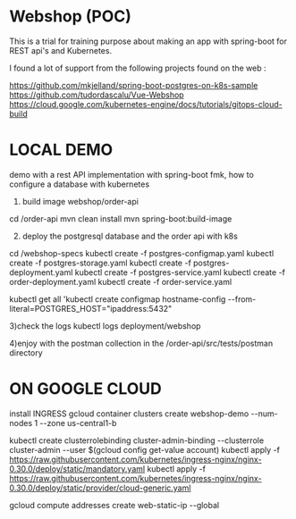 # Webshop (POC)      
This is a trial for training purpose about making an app with spring-boot for REST api's and Kubernetes.

I found a lot of support from the following projects found on the web :

https://github.com/mkjelland/spring-boot-postgres-on-k8s-sample
https://github.com/tudordascalu/Vue-Webshop
https://cloud.google.com/kubernetes-engine/docs/tutorials/gitops-cloud-build


# LOCAL DEMO
demo with a rest API implementation with spring-boot fmk, how to configure a database with kubernetes

1) build image webshop/order-api
 
cd /order-api
mvn clean install
mvn spring-boot:build-image

2) deploy the postgresql database and the order api with k8s

cd /webshop-specs
kubectl create -f postgres-configmap.yaml
kubectl create -f postgres-storage.yaml
kubectl create -f postgres-deployment.yaml
kubectl create -f postgres-service.yaml
kubectl create -f order-deployment.yaml
kubectl create -f order-service.yaml

 
kubectl get all 
'kubectl create configmap hostname-config --from-literal=POSTGRES_HOST="ipaddress:5432"

3)check the logs
kubectl logs deployment/webshop

4)enjoy with the postman collection in the /order-api/src/tests/postman directory

# ON GOOGLE CLOUD

install INGRESS 
gcloud container clusters create webshop-demo --num-nodes 1 --zone us-central1-b

kubectl create clusterrolebinding cluster-admin-binding --clusterrole cluster-admin --user $(gcloud config get-value account)
kubectl apply -f https://raw.githubusercontent.com/kubernetes/ingress-nginx/nginx-0.30.0/deploy/static/mandatory.yaml
kubectl apply -f https://raw.githubusercontent.com/kubernetes/ingress-nginx/nginx-0.30.0/deploy/static/provider/cloud-generic.yaml

gcloud compute addresses create web-static-ip --global 



